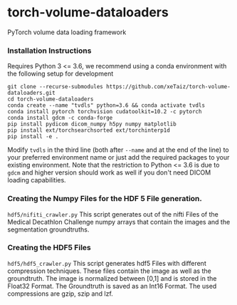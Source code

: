 # torch-volume-dataloaders
PyTorch volume data loading framework

### Installation Instructions
Requires Python 3 <= 3.6, we recommend using a conda environment with the following setup for development
```
git clone --recurse-submodules https://github.com/xeTaiz/torch-volume-dataloaders.git
cd torch-volume-dataloaders
conda create --name "tvdls" python=3.6 && conda activate tvdls
conda install pytorch torchvision cudatoolkit=10.2 -c pytorch
conda install gdcm -c conda-forge
pip install pydicom dicom_numpy h5py numpy matplotlib
pip install ext/torchsearchsorted ext/torchinterp1d
pip install -e .
```
Modify `tvdls` in the third line (both after `--name` and at the end of the line) to your preferred environment name or just add the required packages to your existing environment.
Note that the restriction to Python <= 3.6 is due to `gdcm` and higher version should work as well if you don't need DICOM loading capabilities.

### Creating the Numpy Files for the HDF 5 File generation.
`hdf5/nifiti_crawler.py` This script generates out of the nifti Files of the Medical Decathlon Challenge numpy arrays that contain the images and the segmentation groundtruths.



### Creating the HDF5 Files
`hdf5/hdf5_crawler.py` This script generates hdf5 Files with different compression techniques. These files contain the image as well as the groundtruth. The image is normalized between [0,1] and is stored in the Float32 Format. The Groundtruth is saved as an Int16 Format. The used compressions are gzip, szip  and lzf.
